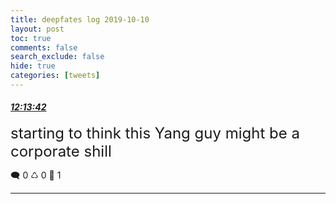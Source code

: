 ```yaml
---
title: deepfates log 2019-10-10
layout: post
toc: true
comments: false
search_exclude: false
hide: true
categories: [tweets]
---
```



#### <a href = "https://twitter.com/deepfates/status/1182358561973661701">*12:13:42*</a>

<font size="5">starting to think this Yang guy might be a corporate shill</font>



🗨️ 0 ♺ 0 🤍  1   

---
    
            

